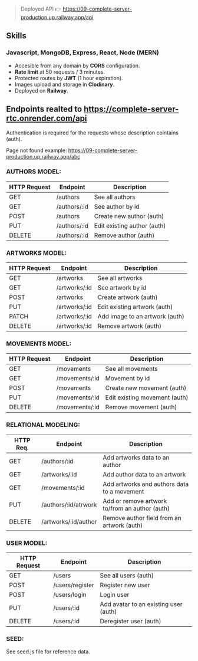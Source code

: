 > Deployed API 👉 https://09-complete-server-production.up.railway.app/api

## Skills

### Javascript, MongoDB, Express, React, Node (MERN)

- Accesible from any domain by **CORS** configuration.
- **Rate limit** at 50 requests / 3 minutes.
- Protected routes by **JWT** (1 hour expiration).
- Images upload and storage in **Clodinary**.
- Deployed on **Railway**.

## Endpoints realted to https://complete-server-rtc.onrender.com/api

Authentication is required for the requests whose description cointains (auth).

Page not found example: https://09-complete-server-production.up.railway.app/abc

### AUTHORS MODEL:

| HTTP Request | Endpoint     | Description                 |
| ------------ | ------------ | --------------------------- |
| GET          | /authors     | See all authors             |
| GET          | /authors/:id | See author by id            |
| POST         | /authors     | Create new author (auth)    |
| PUT          | /authors/:id | Edit existing author (auth) |
| DELETE       | /authors/:id | Remove author (auth)        |

### ARTWORKS MODEL:

| HTTP Request | Endpoint      | Description                    |
| ------------ | ------------- | ------------------------------ |
| GET          | /artworks     | See all artworks               |
| GET          | /artworks/:id | See artwork by id              |
| POST         | /artworks     | Create artwork (auth)          |
| PUT          | /artworks/:id | Edit existing artwork (auth)   |
| PATCH        | /artworks/:id | Add image to an artwork (auth) |
| DELETE       | /artworks/:id | Remove artwork (auth)          |

### MOVEMENTS MODEL:

| HTTP Request | Endpoint       | Description                   |
| ------------ | -------------- | ----------------------------- |
| GET          | /movements     | See all movements             |
| GET          | /movements/:id | Movement by id                |
| POST         | /movements     | Create new movement (auth)    |
| PUT          | /movements/:id | Edit existing movement (auth) |
| DELETE       | /movements/:id | Remove movement (auth)        |

### RELATIONAL MODELING:

| HTTP Req. | Endpoint             | Description                                    |
| --------- | -------------------- | ---------------------------------------------- |
| GET       | /authors/:id         | Add artworks data to an author                 |
| GET       | /artworks/:id        | Add author data to an artwork                  |
| GET       | /movements/:id       | Add artworks and authors data to a movement    |
| PUT       | /authors/:id/atrwork | Add or remove artwork to/from an author (auth) |
| DELETE    | /artworks/:id/author | Remove author field from an artwork (auth)     |

### USER MODEL:

| HTTP Request | Endpoint        | Description                           |
| ------------ | --------------- | ------------------------------------- |
| GET          | /users          | See all users (auth)                  |
| POST         | /users/register | Register new user                     |
| POST         | /users/login    | Login user                            |
| PUT          | /users/:id      | Add avatar to an existing user (auth) |
| DELETE       | /users/:id      | Deregister user (auth)                |

### SEED:

See seed.js file for reference data.
